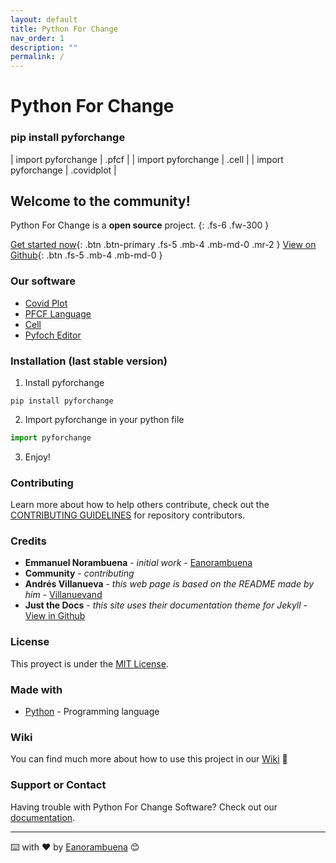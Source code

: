 ```yaml
---
layout: default
title: Python For Change
nav_order: 1
description: ""
permalink: /
---
```


# Python For Change

### pip install pyforchange 
| import pyforchange | .pfcf |
| import pyforchange | .cell |
| import pyforchange | .covidplot |
 

## Welcome to the community!
Python For Change is a **open source** project.
{: .fs-6 .fw-300 }


[Get started now](https://pythonforchange.github.io/download){: .btn .btn-primary .fs-5 .mb-4 .mb-md-0 .mr-2 } [View on Github](https://github.com/PythonForChange/pyforchange){: .btn .fs-5 .mb-4 .mb-md-0 }

### Our software
- [Covid Plot](https://pythonforchange.github.io/covidplot)
- [PFCF Language](https://pythonforchange.github.io/format)
- [Cell](https://pythonforchange.github.io/cell)	
- [Pyfoch Editor](https://pythonforchange.github.io/pyfoch)		    

### Installation (last stable version)
1. Install pyforchange
```
pip install pyforchange
```
2. Import pyforchange in your python file
```python
import pyforchange
```
3. Enjoy!

### Contributing

Learn more about how to help others contribute, check out the [CONTRIBUTING GUIDELINES](https://pythonforchange.github.io/CodeOfConduct/) for repository contributors.

### Credits

* **Emmanuel Norambuena** - *initial work* - [Eanorambuena](https://github.com/eanorambuena)
* **Community** - *contributing*
* **Andrés Villanueva** - *this web page is based on the README made by him* - [Villanuevand](https://github.com/Villanuevand)
* **Just the Docs** - *this site uses their documentation theme for Jekyll* - [View in Github](https://github.com/pmarsceill/just-the-docs)

### License

This proyect is under the [MIT License](https://pythonforchange.github.io/license).

### Made with

* [Python](https://www.python.org/) - Programming language

### Wiki 

You can find much more about how to use this project in our [Wiki](https://github.com/PythonForChange/pythonforchange.github.io/wiki) 📖

### Support or Contact

Having trouble with Python For Change Software? Check out our [documentation](https://pythonforchange.github.io/).


---
⌨️ with ❤️ by [Eanorambuena](https://github.com/eanorambuena) 😊

